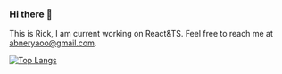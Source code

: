 ### Hi there 👋
This is Rick, I am current working on React&TS. Feel free to reach me at abneryaoo@gmail.com.  

[![Top Langs](https://github-readme-stats.vercel.app/api/top-langs/?username=rick-yao&layout=compact)](https://github.com/anuraghazra/github-readme-stats)
